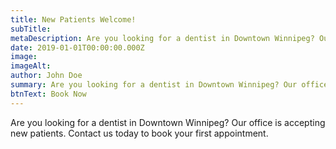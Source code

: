 ```yaml
---
title: New Patients Welcome!
subTitle:
metaDescription: Are you looking for a dentist in Downtown Winnipeg? Our office is accepting new patients. Contact us today to book your first appointment.
date: 2019-01-01T00:00:00.000Z
image:
imageAlt:
author: John Doe
summary: Are you looking for a dentist in Downtown Winnipeg? Our office is accepting new patients. Contact us today to book your first appointment.
btnText: Book Now
---
```


Are you looking for a dentist in Downtown Winnipeg? Our office is accepting new patients. Contact us today to book your first appointment.
